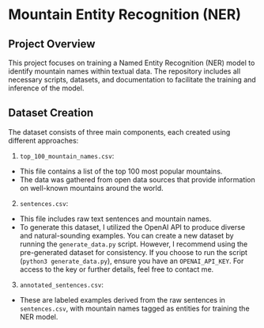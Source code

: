 # Mountain Entity Recognition (NER)

## Project Overview

This project focuses on training a Named Entity Recognition (NER) model to identify mountain names within textual data. 
The repository includes all necessary scripts, datasets, and documentation to facilitate the training and 
inference of the model.

## Dataset Creation
The dataset consists of three main components, each created using different approaches:

1. `top_100_mountain_names.csv`:

- This file contains a list of the top 100 most popular mountains.
- The data was gathered from open data sources that provide information on well-known mountains around the world.

2. `sentences.csv`:
- This file includes raw text sentences and mountain names.
- To generate this dataset, I utilized the OpenAI API to produce diverse and natural-sounding examples. 
You can create a new dataset by running the `generate_data.py` script. 
However, I recommend using the pre-generated dataset for consistency. 
If you choose to run the script (`python3 generate_data.py`), ensure you have an `OPENAI_API_KEY`. 
For access to the key or further details, feel free to contact me.

3. `annotated_sentences.csv`:
- These are labeled examples derived from the raw sentences in `sentences.csv`, 
with mountain names tagged as entities for training the NER model.